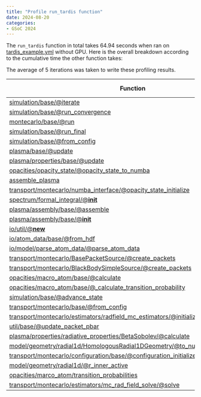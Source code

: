 ```yaml
---
title: "Profile run_tardis function"
date: 2024-08-20
categories:
- GSoC 2024
---
```


The `run_tardis` function in total takes 64.94 seconds when ran on [tardis_example.yml](https://raw.githubusercontent.com/tardis-sn/tardis/master/docs/tardis_example.yml) without GPU. Here is the overall breakdown according to the cumulative time the other function takes: 

The average of 5 iterations was taken to write these profiling results. 


| Function | Time (seconds) | Calls | Description |
|----------|----------------|-------|-------------|
| [simulation/base/@iterate](https://github.com/tardis-sn/tardis/blob/b08981d7bb6bb7955e285ea8973361e3874079a2/tardis/simulation/base.py#L449) | 49.2 | 20 | cherry |
| [simulation/base/@run_convergence](https://github.com/tardis-sn/tardis/blob/b08981d7bb6bb7955e285ea8973361e3874079a2/tardis/simulation/base.py#L524) | 45.61 | 1 | cherry |
| [montecarlo/base/@run](https://github.com/tardis-sn/tardis/blob/b08981d7bb6bb7955e285ea8973361e3874079a2/tardis/transport/montecarlo/base.py#L147) | 42.34 | 20 | cherry |
| [simulation/base/@run_final](https://github.com/tardis-sn/tardis/blob/b08981d7bb6bb7955e285ea8973361e3874079a2/tardis/simulation/base.py#L553) | 7.608 | 1 | cherry |
| [simulation/base/@from_config](https://github.com/tardis-sn/tardis/blob/b08981d7bb6bb7955e285ea8973361e3874079a2/tardis/simulation/base.py#L721) | 5.392 | 1 | cherry |
| [plasma/base/@update](https://github.com/tardis-sn/tardis/blob/b08981d7bb6bb7955e285ea8973361e3874079a2/tardis/plasma/base.py#L183) | 2.758 | 21 | cherry |
| [plasma/properties/base/@update](https://github.com/tardis-sn/tardis/blob/b08981d7bb6bb7955e285ea8973361e3874079a2/tardis/plasma/properties/base.py#L98) | 2.741 | 329 | cherry |
| [opacities/opacity_state/@opacity_state_to_numba](https://github.com/tardis-sn/tardis/blob/b08981d7bb6bb7955e285ea8973361e3874079a2/tardis/opacities/opacity_state.py#L210) | 2.212 | 20 | cherry |
| [assemble_plasma](https://github.com/tardis-sn/tardis/blob/b08981d7bb6bb7955e285ea8973361e3874079a2/tardis/plasma/assembly/legacy_assembly.py#L5) | 2.162 | 1 | cherry |
| [transport/montecarlo/numba_interface/@opacity_state_initialize](https://github.com/tardis-sn/tardis/blob/b08981d7bb6bb7955e285ea8973361e3874079a2/tardis/transport/montecarlo/numba_interface.py#L151) | 2.161 | 1 | cherry |
| [spectrum/formal_integral/@__init__](https://github.com/tardis-sn/tardis/blob/b08981d7bb6bb7955e285ea8973361e3874079a2/tardis/spectrum/formal_integral.py#L280) | 2.160 | 1 | cherry |
| [plasma/assembly/base/@assemble](https://github.com/tardis-sn/tardis/blob/b08981d7bb6bb7955e285ea8973361e3874079a2/tardis/plasma/assembly/base.py#L587) | 2.094 | 1 | cherry |
| [plasma/assembly/base/@__init__](https://github.com/tardis-sn/tardis/blob/b08981d7bb6bb7955e285ea8973361e3874079a2/tardis/plasma/assembly/base.py#L158) | 2.088 | 2 | cherry |
| [io/util/@__new__](https://github.com/tardis-sn/tardis/blob/b08981d7bb6bb7955e285ea8973361e3874079a2/tardis/io/util.py#L192) | 2.047 | 46 | cherry |
| [io/atom_data/base/@from_hdf](https://github.com/tardis-sn/tardis/blob/b08981d7bb6bb7955e285ea8973361e3874079a2/tardis/io/atom_data/base.py#L178) | 2.018 | 1 | cherry |
| [io/model/parse_atom_data/@parse_atom_data](https://github.com/tardis-sn/tardis/blob/b08981d7bb6bb7955e285ea8973361e3874079a2/tardis/io/model/parse_atom_data.py#L9) | 2.017 | 1 | cherry |
| [transport/montecarlo/BasePacketSource/@create_packets](https://github.com/tardis-sn/tardis/blob/b08981d7bb6bb7955e285ea8973361e3874079a2/tardis/transport/montecarlo/packet_source.py#L59) | 1.537 | 20 | cherry |
| [transport/montecarlo/BlackBodySimpleSource/@create_packets](https://github.com/tardis-sn/tardis/blob/b08981d7bb6bb7955e285ea8973361e3874079a2/tardis/transport/montecarlo/packet_source.py#L163) | 1.537 | 20 | cherry |
| [opacities/macro_atom/base/@calculate](https://github.com/tardis-sn/tardis/blob/b08981d7bb6bb7955e285ea8973361e3874079a2/tardis/opacities/macro_atom/base.py#L250) | 1.330 | 21 | cherry |
| [opacities/macro_atom/base/@_calculate_transition_probability](https://github.com/tardis-sn/tardis/blob/b08981d7bb6bb7955e285ea8973361e3874079a2/tardis/opacities/macro_atom/base.py#L284) | 1.322 | 21 | cherry |
| [simulation/base/@advance_state](https://github.com/tardis-sn/tardis/blob/b08981d7bb6bb7955e285ea8973361e3874079a2/tardis/simulation/base.py#L274) | 1.316 | 19 | cherry |
| [transport/montecarlo/base/@from_config](https://github.com/tardis-sn/tardis/blob/b08981d7bb6bb7955e285ea8973361e3874079a2/tardis/transport/montecarlo/base.py#L244) | 1.152 | 1 | cherry |
| [transport/montecarlo/estimators/radfield_mc_estimators/@initialize_estimator_statistics](https://github.com/tardis-sn/tardis/blob/b08981d7bb6bb7955e285ea8973361e3874079a2/tardis/transport/montecarlo/estimators/radfield_mc_estimators.py#L7) | 0.8927 | 20 | cherry |
| [util/base/@update_packet_pbar](https://github.com/tardis-sn/tardis/blob/b08981d7bb6bb7955e285ea8973361e3874079a2/tardis/util/base.py#L662) | 0.8775 | 860000 | cherry |
| [plasma/properties/radiative_properties/BetaSobolev/@calculate](https://github.com/tardis-sn/tardis/blob/b08981d7bb6bb7955e285ea8973361e3874079a2/tardis/plasma/properties/radiative_properties.py#L133) | 0.8392 | 21 | cherry |
| [model/geometry/radial1d/HomologousRadial1DGeometry/@to_numba](https://github.com/tardis-sn/tardis/blob/b08981d7bb6bb7955e285ea8973361e3874079a2/tardis/model/geometry/radial1d.py#L169) | 0.7192 | 20 | cherry |
| [transport/montecarlo/configuration/base/@configuration_initialize](https://github.com/tardis-sn/tardis/blob/b08981d7bb6bb7955e285ea8973361e3874079a2/tardis/transport/montecarlo/configuration/base.py#L53) | 0.4018 | 20 | cherry |
| [model/geometry/radial1d/@r_inner_active](https://github.com/tardis-sn/tardis/blob/b08981d7bb6bb7955e285ea8973361e3874079a2/tardis/model/geometry/radial1d.py#L127) | 0.2875 | 99 | cherry |
| [opacities/marco_atom/transition_probabilities](https://github.com/tardis-sn/tardis/blob/b08981d7bb6bb7955e285ea8973361e3874079a2/tardis/opacities/macro_atom/transition_probabilities.py) | 0.2339 | 1 | cherry |
| [transport/montecarlo/estimators/mc_rad_field_solve/@solve](https://github.com/tardis-sn/tardis/blob/b08981d7bb6bb7955e285ea8973361e3874079a2/tardis/transport/montecarlo/estimators/mc_rad_field_solver.py#L30) | 0.2304 | 19 | cherry |

<br>



